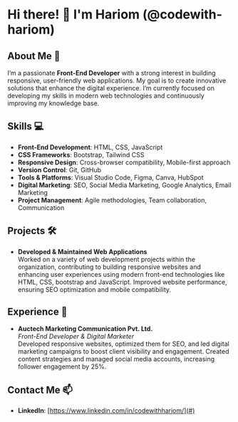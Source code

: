 # Hi there! 👋 I'm Hariom (@codewith-hariom)

## About Me 🚀
I’m a passionate **Front-End Developer** with a strong interest in building responsive, user-friendly web applications. My goal is to create innovative solutions that enhance the digital experience. I’m currently focused on developing my skills in modern web technologies and continuously improving my knowledge base.

## Skills 💻
- **Front-End Development**: HTML, CSS, JavaScript
- **CSS Frameworks**: Bootstrap, Tailwind CSS
- **Responsive Design**: Cross-browser compatibility, Mobile-first approach
- **Version Control**: Git, GitHub
- **Tools & Platforms**: Visual Studio Code, Figma, Canva, HubSpot
- **Digital Marketing**: SEO, Social Media Marketing, Google Analytics, Email Marketing
- **Project Management**: Agile methodologies, Team collaboration, Communication

## Projects 🛠️
- **Developed & Maintained Web Applications**  
  Worked on a variety of web development projects within the organization, contributing to building responsive websites and enhancing user experiences using modern front-end technologies like HTML, CSS, bootstrap and JavaScript. Improved website performance, ensuring SEO optimization and mobile compatibility.


## Experience 🏢
- **Auctech Marketing Communication Pvt. Ltd.**  
  *Front-End Developer & Digital Marketer*  
   Developed responsive websites, optimized them for SEO, and led digital marketing campaigns to boost client visibility and engagement.
   Created content strategies and managed social media accounts, increasing follower engagement by 25%.
  
 

## Contact Me 📫
- **LinkedIn**: [https://www.linkedin.com/in/codewithhariom/](#)



